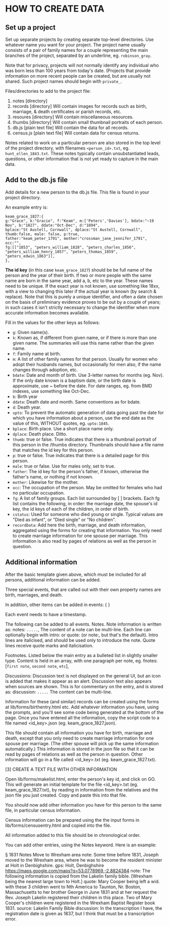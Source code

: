 # HOW TO CREATE DATA


## Set up a project

Set up separate projects by creating separate top-level directories. Use whatever name you want for your project. The project name usually consists of a pair of family names for a couple representing the main branches of the project, separated by an underline, eg. `robinson_gray`.

Note that for privacy, projects will not normally identify any individual who was born less than 100 years from today's date. (Projects that provide information on more recent people can be created, but are usually not shared. Such project names should begin with `private_`.

Files/directories to add to the project file:

1. notes [directory]
2. records [directory]  Will contain images for records such as birth, marriage, & death certificates or parish records, etc.
3. resoures [directory] Will contain miscellaneous resources.
4. thumbs [directory] Will contain small thumbnail portraits of each person.
5. db.js [plain text file]  Will contain the data for all records.
6. census.js [plain text file] Will contain data for census returns.

Notes related to work on a particular person are also stored in the top level of the project directory, with filenames `<person_id>.txt`, eg. `hunt_ellen_1843.txt`. These notes typically contain unsubstantiated leads, questions, or other information that is not yet ready to capture in the main data.




## Add to the db.js file

Add details for a new person to the db.js file. This file is found in your project directory.

An example entry is:
````
keam_grace_1827:{
g:"Grace", k:"Gracie", f:"Keam", m:['Peters','Davies'], bdate:"~19 Nov", b:"1827", ddate:"Oct-Dec", d:"1894",
bplace:"St Austell, Cornwall", dplace:"St Austell, Cornwall", thumb:false, male: false, p:true,
father:"keam_peter_1791", mother:"crossman_jane_jennifer_1791", occ:"",
fg:[["1853", "peters_william_1828", "peters_charles_1856", "peters_william_henry_1857", "peters_thomas_1859", "peters_edwin_1863"]],
},
````

**The id key** (in this case `keam_grace_1827`) should be be full name of the person and the year of their birth. If two or more people with the same name are born in the same year, add a, b, etc to the year. These names need to be unique. If the exact year is not known, use something like 18xx, with a view to changing this later if the actual year is known (by search & replace).  Note that this is purely a unique identifier, and often a date chosen on the basis of preliminary evidence proves to be out by a couple of years; in such cases it isn't strictly necessary to change the identifier when more accurate information becomes available.

Fill in the values for the other keys as follows:
- `g`: Given name(s).
- `k`: Known as, if different from given name, or if there is more than one given name.  The summaries will use this name rather than the given name.
- `f`: Family name at birth.
- `m`: A list of other family names for that person. Usually for women who adopt their husbands names, but occasionally for men also, if the name changes through adoption, etc.
- `bdate`: Date and month of birth. Use 3-letter names for months (eg. Nov). If the only date known is a baptism date, or the birth date is approximate, use ~ before the date. For date ranges, eg. from BMD indexes, use something like Oct-Dec.
- `b`: Birth year
- `ddate`: Death date and month. Same conventions as for bdate.
- `d`: Death year.
- `upto`: To prevent the automatic generation of data going past the date for which you have information about a person, use the end date as the value of this, WITHOUT quotes, eg. `upto:1845`.
- `bplace`: Birth place. Use a short place name only.
- `dplace`: Death place. Ditto.
- `thumb`: true or false. True indicates that there is a thumbnail portrait of this person in the <project>/thumbs directory. Thumbnails should have a file name that matches the id key for this person.
- `p`: true or false. True indicates that there is a detailed page for this person.
- `male`: true or false. Use for males only, set to true.
- `father`: The id key for the person's father, if known, otherwise the father's name, or nothing if not known.
- `mother`: Likewise for the mother.
- `occ`: The occupation of the person. May be omitted for females who had no particular occupation.
- `fg`: A list of family groups. Each list surrounded by [ ] brackets. Each fg list contains the following, in order: the marriage date, the spouse's id key, the id keys of each of the children, in order of birth.
- `cstatus`: Used for someone who died young or single. Typical values are "Died as infant", or "Died single" or "No children".
- `recordData`: Add here the birth, marriage, and death information, aggregated using the forms for creating that information.  You only need to create marriage information for one spouse per marriage. This information is also read by pages of relations as well as the person in question.


## Additional information

After the basic template given above, which must be included for all persons, additional information can be added.

Three special events, that are called out with their own property names are birth, marriages, and death.

In addition, other items can be added in
events: {
	}

Each event needs to have a timestamp.


The following can be added to all events.
Notes. Note information is written as:
notes: `.....`,
The content of a note can be multi-line. Each line can optionally begin with intro: or quote: (or note:, but that's the default).  Intro lines are italicised, and should be used only to introduce the note.  Quote lines receive quote marks and italicisation.

Footnotes. Listed below the main entry as a bulleted list in slightly smaller type.  Content is held in an array, with one paragraph per note, eg.
fnotes: [`first note`, `second note`, `etc`],

Discussions: Discussion text is not displayed on the general UI, but an icon is added that makes it appear as an alert. Discussion text also appears when sources are shown.  This is for commentary on the entry, and is stored as:
discussion: `.....`
The content can be multi-line.




Information for these (and similar) records can be created using the forms at lib/forms/birthentry.html etc. Add whatever information you have, using the prompts, and you'll see some code being generated at the bottom of the page. Once you have entered all the information, copy the script code to a file named <id_key>.json (eg. keam_grace_1827.json).

This file should contain all information you have for birth, marriage and death, except that you only need to create marriage information for one spouse per marriage. (The other spouse will pick up the same information automatically.) This information is stored in the json file so that it can be read by pages of relations as well as the person in question.  Other information will go in a file called <id_key>.txt (eg. keam_grace_1827.txt).


[3] CREATE A TEXT FILE WITH OTHER INFORMATION

Open lib/forms/makelist.html, enter the person's key id, and click on GO.  This will generate an initial template for the file <id_key>.txt (eg. keam_grace_1827.txt), by reading in information from the relatives and the json file you just created.  Copy and paste this into that file.

You should now add other information you have for this person to the same file, in particular census information. 

Census information can be prepared using the the input forms in lib/forms/censusentry.html and copied into the file.

All information added to this file should be in chronological order.

You can add other entries, using the Notes keyword. Here is an example:

§ 1831 Notes Move to Wrexham area
note: Some time before 1831, Joseph moved to the Wrexham area, where he was to become the resident minister at Holt in Denbighshire.
gps: Holt, Denbighshire https://maps.google.com/maps?q=53.0778969,-2.8824384
note: The following information is copied from the Lakelin family bible. [Wrexham being the nearest large town to Holt.]
quote: Mary Cooper being left a wid. with these 3 children went to Nth America to Taunton, Nr. Boston, Massachusetts to her brother George in June 1831 and at her request the Rev. Joseph Lakelin registered their children in this place. Two of Mary Cooper's children were registered in the Wrexham Baptist Register book 1831.
source: Lakelin Family Bible
discussion: In the transcription I have, the registration date is given as 1837, but I think that must be a transcription error.

 
